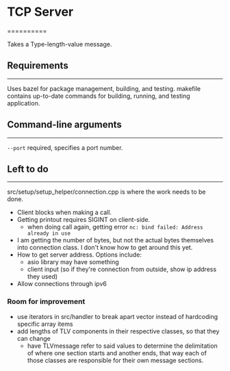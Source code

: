 # TCP Server
==========

Takes a Type-length-value message.

## Requirements
------------
Uses bazel for package management, building, and testing. makefile contains up-to-date commands for building, running, and testing application.

## Command-line arguments
---
`--port` required, specifies a port number.

## Left to do
---
src/setup/setup_helper/connection.cpp is where the work needs to be done.

* Client blocks when making a call.
* Getting printout requires SIGINT on client-side.
    * when doing call again, getting error `nc: bind failed: Address already in use`
* I am getting the number of bytes, but not the actual bytes themselves into connection class. I don't know how to get around this yet.
* How to get server address. Options include:
    * asio library may have something
    * client input (so if they're connection from outside, show ip address they used)
* Allow connections through ipv6

### Room for improvement
* use iterators in src/handler to break apart vector<char> instead of hardcoding specific array items
* add lengths of TLV components in their respective classes, so that they can change
    * have TLVmessage refer to said values to determine the delimitation of where one section starts and another ends, that way each of those classes are responsible for their own message sections.